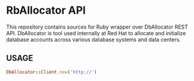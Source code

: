 # RbAllocator API
This repository contains sources for Ruby wrapper over DbAllocator REST API.
DbAllocator is tool used internally at Red Hat to allocate and initialize database accounts across various database systems and data centers.

## USAGE
```ruby
DbAllocator::Client.new('http://')
```